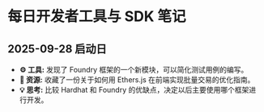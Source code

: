 # 每日开发者工具与 SDK 笔记

## 2025-09-28 启动日

* **⚙️ 工具:** 发现了 Foundry 框架的一个新模块，可以简化测试用例的编写。
* **🔗 资源:** 收藏了一份关于如何用 Ethers.js 在前端实现批量交易的优化指南。
* **💡 思考:** 比较 Hardhat 和 Foundry 的优缺点，决定以后主要使用哪个框架进行开发。
